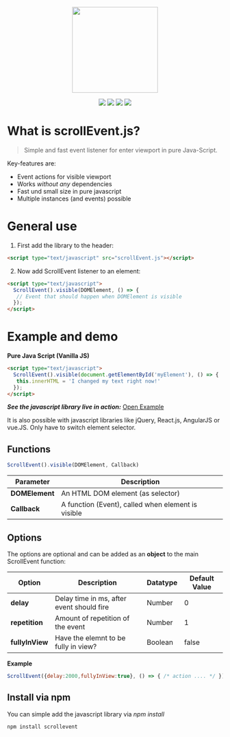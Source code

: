 <p align="center">
<img src="https://www.bit01.de/wp-content/uploads/2020/03/scrollEvent.png" height="200" />
</p>
  
<p align="center">
<img src="https://img.shields.io/github/size/bitnulleins/scrollEvent.js/src/scrollEvent.min.js?label=size%20%28minimize%29" /> <img src="https://img.shields.io/npm/v/scrolleventjs" /> <img src="https://img.shields.io/npm/dm/scrolleventjs" />  <img src="https://img.shields.io/github/issues/bitnulleins/scrollEvent.js" /> 
</p>

# What is scrollEvent.js?
> Simple and fast event listener for enter viewport in pure Java-Script.

Key-features are:
* Event actions for visible viewport
* Works *without any* dependencies
* Fast und small size in pure javascript
* Multiple instances (and events) possible

# General use
1. First add the library to the header:
```html
<script type="text/javascript" src="scrollEvent.js"></script>
```
2. Now add ScrollEvent listener to an element:

```html
<script type="text/javascript">
  ScrollEvent().visible(DOMElement, () => {
   // Event that should happen when DOMElement is visible
  });
</script>
```

# Example and demo

**Pure Java Script (Vanilla JS)**
```html
<script type="text/javascript">
  ScrollEvent().visible(document.getElementById('myElement'), () => {
   this.innerHTML = 'I changed my text right now!'
  });
</script>
```

***See the javascript library live in action:*** [Open Example](https://bitnulleins.github.io/scrollEvent.js/)

It is also possible with javascript libraries like jQuery, React.js, AngularJS or vue.JS. Only have to switch element selector.

## Functions

```javascript
ScrollEvent().visible(DOMElement, Callback)
```

Parameter | Description
--- | ---
**DOMElement** | An HTML DOM element (as selector)
**Callback** | A function (Event), called when element is visible

## Options

The options are optional and can be added as an **object** to the main ScrollEvent function:

Option | Description | Datatype | Default Value
--- | --- | --- | ---
**delay** | Delay time in ms, after event should fire | Number | 0
**repetition** | Amount of repetition of the event | Number |  1
**fullyInView** | Have the elemnt to be fully in view? | Boolean | false

**Example**

```javascript
ScrollEvent({delay:2000,fullyInView:true}, () => { /* action .... */ });
```

## Install via npm

You can simple add the javascript library via *npm install*

```shell
npm install scrollevent
```
